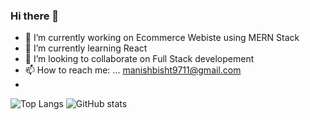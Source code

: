 ### Hi there 👋

- 🔭 I’m currently working on Ecommerce Webiste using MERN Stack
- 🌱 I’m currently learning React
- 👯 I’m looking to collaborate on Full Stack developement
- 📫 How to reach me: ... manishbisht9711@gmail.com
- 
![Top Langs](https://github-readme-stats.vercel.app/api/top-langs/?username=ManishBisht777&theme=tokyonight)
![GitHub stats](https://github-readme-stats.vercel.app/api?username=CharalambosIoannou&show_icons=true&theme=tokyonight)
